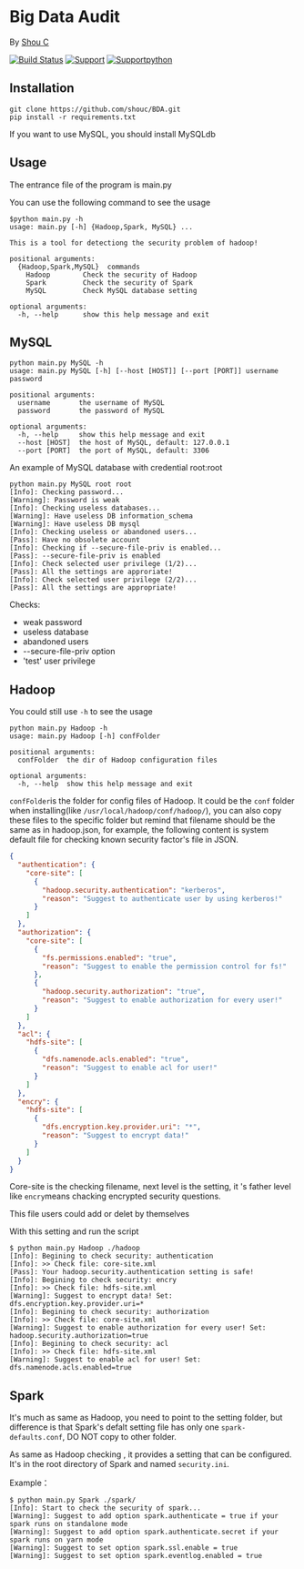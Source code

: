 Big Data Audit
==============

By [Shou C](https://github.com/shouc/)

[![Build Status](https://camo.githubusercontent.com/f8bbfdc05d49bbdad27dba5693bccade8cd36e12/68747470733a2f2f7472617669732d63692e6f72672f6a696d656e6269616e2f446174614d696e696e672e7376673f6272616e63683d6d6173746572)](https://travis-ci.org/kotobukki/BDA)
[![Support](https://camo.githubusercontent.com/4a42460f88f172b10e916fec11857648a8a2f2c8/68747470733a2f2f696d672e736869656c64732e696f2f62616467652f706c6174666f726d2d6f73782532466c696e757825324677696e646f77732d677265656e2e737667)](https://travis-ci.org/kotobukki/BDA)
[![Supportpython](https://camo.githubusercontent.com/352488c0cbba0e8f6da11ae0761444dd0c93489c/68747470733a2f2f696d672e736869656c64732e696f2f62616467652f707974686f6e2d322e372d626c75652e737667)](https://travis-ci.org/kotobukki/BDA)

Installation
-----
```
git clone https://github.com/shouc/BDA.git
pip install -r requirements.txt
```

If you want to use MySQL, you should install MySQLdb

Usage
-----
The entrance file of the program is main.py

You can use the following command to see the usage
```
$python main.py -h
usage: main.py [-h] {Hadoop,Spark, MySQL} ...

This is a tool for detectiong the security problem of hadoop!

positional arguments:
  {Hadoop,Spark,MySQL}  commands
    Hadoop        Check the security of Hadoop
    Spark         Check the security of Spark
    MySQL         Check MySQL database setting

optional arguments:
  -h, --help      show this help message and exit
```


MySQL
-----
```
python main.py MySQL -h
usage: main.py MySQL [-h] [--host [HOST]] [--port [PORT]] username password

positional arguments:
  username       the username of MySQL
  password       the password of MySQL

optional arguments:
  -h, --help     show this help message and exit
  --host [HOST]  the host of MySQL, default: 127.0.0.1
  --port [PORT]  the port of MySQL, default: 3306
```

An example of MySQL database with credential root:root
```
python main.py MySQL root root
[Info]: Checking password...
[Warning]: Password is weak
[Info]: Checking useless databases...
[Warning]: Have useless DB information_schema
[Warning]: Have useless DB mysql
[Info]: Checking useless or abandoned users...
[Pass]: Have no obsolete account
[Info]: Checking if --secure-file-priv is enabled...
[Pass]: --secure-file-priv is enabled
[Info]: Check selected user privilege (1/2)...
[Pass]: All the settings are approriate!
[Info]: Check selected user privilege (2/2)...
[Pass]: All the settings are appropriate!
```
Checks:
* weak password
* useless database
* abandoned users
* --secure-file-priv option
* 'test' user privilege

Hadoop
------
You could still use `-h` to see the usage
```
python main.py Hadoop -h
usage: main.py Hadoop [-h] confFolder

positional arguments:
  confFolder  the dir of Hadoop configuration files

optional arguments:
  -h, --help  show this help message and exit
```

`confFolder`is the folder for config files of Hadoop. It could be the `conf` folder when installing(like `/usr/local/hadoop/conf/hadoop/`), you can also copy these files to the specific folder but remind that filename should be the same as in hadoop.json, for example, the following content is system default file for checking known security factor's file in JSON.

```json
{
  "authentication": {
    "core-site": [
      {
        "hadoop.security.authentication": "kerberos",
        "reason": "Suggest to authenticate user by using kerberos!"
      }
    ]
  },
  "authorization": {
    "core-site": [
      {
        "fs.permissions.enabled": "true",
        "reason": "Suggest to enable the permission control for fs!"
      },
      {
        "hadoop.security.authorization": "true",
        "reason": "Suggest to enable authorization for every user!"
      }
    ]
  },
  "acl": {
    "hdfs-site": [
      {
        "dfs.namenode.acls.enabled": "true",
        "reason": "Suggest to enable acl for user!"
      }
    ]
  },
  "encry": {
    "hdfs-site": [
      {
        "dfs.encryption.key.provider.uri": "*",
        "reason": "Suggest to encrypt data!"
      }
    ]
  }
}
```
Core-site is the checking filename, next level is the setting, it 's father level like `encry`means chacking encrypted security questions. 

This file users could add or delet by themselves

With this setting and run the script
```
$ python main.py Hadoop ./hadoop
[Info]: Begining to check security: authentication
[Info]: >> Check file: core-site.xml
[Pass]: Your hadoop.security.authentication setting is safe!
[Info]: Begining to check security: encry
[Info]: >> Check file: hdfs-site.xml
[Warning]: Suggest to encrypt data! Set: dfs.encryption.key.provider.uri=*
[Info]: Begining to check security: authorization
[Info]: >> Check file: core-site.xml
[Warning]: Suggest to enable authorization for every user! Set: hadoop.security.authorization=true
[Info]: Begining to check security: acl
[Info]: >> Check file: hdfs-site.xml
[Warning]: Suggest to enable acl for user! Set: dfs.namenode.acls.enabled=true
```

Spark
-----
It's much as same as Hadoop, you need to point to the setting folder, but difference is that Spark's defalt setting file has only one `spark-defaults.conf`, DO NOT copy to other folder.

As same as Hadoop checking , it provides a setting that can be configured. It's in the root directory of Spark and named `security.ini`.

Example：
```
$ python main.py Spark ./spark/
[Info]: Start to check the security of spark...
[Warning]: Suggest to add option spark.authenticate = true if your spark runs on standalone mode
[Warning]: Suggest to add option spark.authenticate.secret if your spark runs on yarn mode
[Warning]: Suggest to set option spark.ssl.enable = true
[Warning]: Suggest to set option spark.eventlog.enabled = true

```
